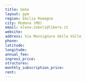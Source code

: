 ```yaml
---
title: Geko
layout: gym
region: Emilia Romagna
city: Modena (MO)
email: elena.zoboli@libero.it
website: 
address: Via Monsignore della Valle
phone: 
latitude: 
longitude: 
annual_fee: 
ingress_price: 
structures: 
monthly_subscription_price: 
rent: 
---
```



